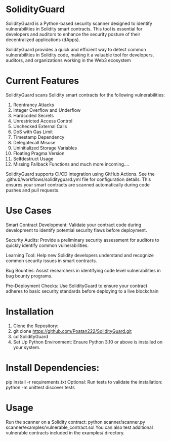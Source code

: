 # SolidityGuard
SolidityGuard is a Python-based security scanner designed to identify vulnerabilities in Solidity smart contracts. This tool is essential for developers and auditors to enhance the security posture of their decentralized applications (dApps).

SolidityGuard provides a quick and efficient way to detect common vulnerabilities in Solidity code, making it a valuable tool for developers, auditors, and organizations working in the Web3 ecosystem

# Current Features
SolidityGuard scans Solidity smart contracts for the following vulnerabilities:

1. Reentrancy Attacks
2. Integer Overflow and Underflow
3. Hardcoded Secrets
4. Unrestricted Access Control
5. Unchecked External Calls
6. DoS with Gas Limit
7. Timestamp Dependency
8. Delegatecall Misuse
9. Uninitialized Storage Variables
10. Floating Pragma Version
11. Selfdestruct Usage
12. Missing Fallback Functions
and much more incoming....


SolidityGuard supports CI/CD integration using GitHub Actions. See the .github/workflows/solidityguard.yml file for configuration details. This ensures your smart contracts are scanned automatically during code pushes and pull requests.

# Use Cases
Smart Contract Development:
Validate your contract code during development to identify potential security flaws before deployment.

Security Audits:
Provide a preliminary security assessment for auditors to quickly identify common vulnerabilities.

Learning Tool:
Help new Solidity developers understand and recognize common security issues in smart contracts.

Bug Bounties:
Assist researchers in identifying code level vulnerabilities in bug bounty programs.

Pre-Deployment Checks:
Use SolidityGuard to ensure your contract adheres to basic security standards before deploying to a live blockchain


# Installation
1. Clone the Repository:
2. git clone https://github.com/Poatan222/SolidityGuard.git
3. cd SolidityGuard
4. Set Up Python Environment: Ensure Python 3.10 or above is installed on your system.
   
# Install Dependencies:
pip install -r requirements.txt
Optional: Run tests to validate the installation:
python -m unittest discover tests
# Usage
Run the scanner on a Solidity contract:
python scanner/scanner.py scanner/examples/vulnerable_contract.sol
You can also test additional vulnerable contracts included in the examples/ directory.


